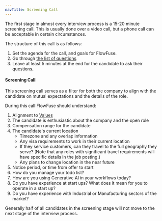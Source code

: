 ```yaml
---
navTitle: Screening Call
---
```


The first stage in almost every interview process is a 15-20 minute screening call. 
This is usually done over a video call, but a phone call can be acceptable in certain circumstances.

The structure of this call is as follows:
1. Set the agenda for the call, and goals for FlowFuse.
2. Go through [the list of questions](#screening-call).
3. Leave at least 5 minutes at the end for the candidate to ask their questions.

#### Screening Call

This screening call serves as a filter for both the company to align with the candidate on mutual expectations and the details of the role. 

During this call FlowFuse should understand:
1. Alignment to [Values](../../company/values.md)
1. The candidate is enthusiastic about the company and the open role
1. Compensation range for the candidate
1. The candidate's current location
   * Timezone and any overlap information
   * Any visa requirements to work in their current location
   * If they service customers, can they travel to the full geography they serve? (Note that any roles with significant travel requirements will have specific details in the job posting.)
   * Any plans to change location in the near future
1. Notice period, or time from offer to start
1. How do you manage your todo list?
1. How are you using Generative AI in your workflows today?
1. Do you have experience at start ups? What does it mean for you to operate in a start up?
1. Do you have experience with Industrial or Manufacturing sectors of the market?

Generally half of all candidates in the screening stage will not move to the next stage of the interview process.
